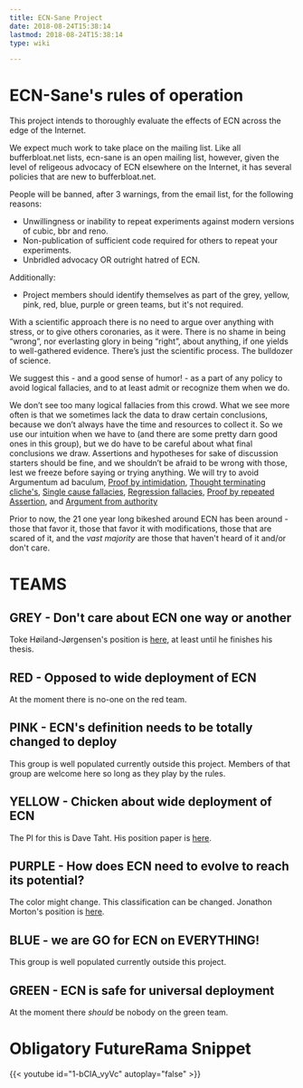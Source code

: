 ```yaml
---
title: ECN-Sane Project
date: 2018-08-24T15:38:14
lastmod: 2018-08-24T15:38:14
type: wiki

---
```

# ECN-Sane's rules of operation

This project intends to thoroughly evaluate the effects of ECN across the edge of the Internet.

We expect much work to take place on the mailing list. Like all bufferbloat.net lists, ecn-sane is an open mailing list, however, given the level of religeous advocacy of ECN elsewhere on the Internet, it has several policies that are new to bufferbloat.net.

People will be banned, after 3 warnings, from the email list, for the following reasons:

* Unwillingness or inability to repeat experiments against modern versions of cubic, bbr and reno.
* Non-publication of sufficient code required for others to repeat your experiments.
* Unbridled advocacy OR outright hatred of ECN.

Additionally:

* Project members should identify themselves as part of the grey, yellow, pink, red, blue, purple or green teams, but it's not required.

With a scientific approach there is no need to argue over anything with stress, or to give others coronaries, as it were. There is no shame in being “wrong”, nor everlasting glory in being “right”, about anything, if one yields to well-gathered evidence. There’s just the scientific process. The bulldozer of science.

We suggest this - and a good sense of humor! - as a part of any policy to avoid logical fallacies, and to at least admit or recognize them when we do.

We don’t see too many logical fallacies from this crowd. What we see more often is that we sometimes lack the data to draw certain conclusions, because we don’t always have the time and resources to collect it. So we use our intuition when we have to (and there are some pretty darn good ones in this group), but we do have to be careful about what final conclusions we draw. Assertions and hypotheses for sake of discussion starters should be fine, and we shouldn’t be afraid to be wrong with those, lest we freeze before saying or trying anything. We will try to avoid Argumentum ad baculum, [Proof by intimidation](https://en.wikipedia.org/wiki/Proof_by_intimidation), [Thought terminating cliche's](https://en.wikipedia.org/wiki/Cliché#Thought-terminating_cliché), [Single cause fallacies](https://en.wikipedia.org/wiki/Fallacy_of_the_single_cause), [Regression fallacies](https://en.wikipedia.org/wiki/Regression_fallacy),
[Proof by repeated Assertion](https://en.wikipedia.org/wiki/Proof_by_assertion), and [Argument from authority](https://en.wikipedia.org/wiki/Argument_from_authority)

Prior to now, the 21 one year long bikeshed around ECN has been around - those that favor it, those that favor it with modifications, those that are scared of it, and the *vast majority* are those that haven't heard of it and/or don't care.

# TEAMS

## GREY - Don't care about ECN one way or another

Toke Høiland-Jørgensen's position is [here](https://www.youtube.com/watch?v=CxK_nA2iVXw), at least until he finishes his thesis.

## RED - Opposed to wide deployment of ECN

At the moment there is no-one on the red team.

## PINK - ECN's definition needs to be totally changed to deploy

This group is well populated currently outside this project. Members of that group are welcome here so long as they play by the rules.

## YELLOW - Chicken about wide deployment of ECN

The PI for this is Dave Taht. His position paper is [here](dtaht_ecn_editorial).

## PURPLE - How does ECN need to evolve to reach its potential?

The color might change. This classification can be changed.
Jonathon Morton's position is [here](jmorton_ecn_position).

## BLUE - we are GO for ECN on EVERYTHING!

This group is well populated currently outside this project.

## GREEN - ECN is safe for universal deployment

At the moment there *should* be nobody on the green team. 

# Obligatory FutureRama Snippet

{{< youtube id="1-bCIA_vyVc" autoplay="false" >}}


